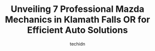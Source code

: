 ---
layout: ampstory
image: https://images.unsplash.com/photo-1511919884226-fd3cad34687c?ixlib=rb-4.0.3&ixid=MnwxMjA3fDB8MHxwaG90by1wYWdlfHx8fGVufDB8fHx8&auto=format&fit=crop&w=640&h=853&q=80
author: techidn
featured: false
description: Experience the excellence of automotive service by visiting the 7 best Mazda Mechanic in Klamath Falls OR, USA. With their expertise, attention to detail, and commitment to customer satisfac
title: Unveiling 7 Professional Mazda Mechanics in Klamath Falls OR for Efficient Auto Solutions
cover:
   title: Unveiling 7 Professional Mazda Mechanics in Klamath Falls OR for Efficient Auto Solutions
   subtitle: Rickpate
   background: https://images.unsplash.com/photo-1511919884226-fd3cad34687c?ixlib=rb-4.0.3&ixid=MnwxMjA3fDB8MHxwaG90by1wYWdlfHx8fGVufDB8fHx8&auto=format&fit=crop&w=640&h=853&q=80

pages: 
 - layout: thirds
   top: <h1>#1 Emmetts Auto Repair Center</h1>
   bottom: "<p>The service was 10/10 and nothing but helpful and professional. Was located out in a California town and they were able to get everything done smoothly and efficiently ov</p>"
   background: https://www.knot35.com/toplist/wp-content/uploads/2023/06/best-mazda-mechanic-1-in-klamath-falls-or-1685831978.jpeg
   backgroundblur: true
 - layout: thirds
   top: <h1>#2 Midas</h1>
   bottom: "<p>3956 S 6th St, Klamath Falls, OR 97603, United States</p>"
   background: https://www.knot35.com/toplist/wp-content/uploads/2023/06/best-mazda-mechanic-2-in-klamath-falls-or-1685831978.jpeg
   cta:
      link: https://www.knot35.com/toplist/unveiling-7-professional-mazda-mechanics-in-klamath-falls-or-for-efficient-auto-solutions/
      text: Unveiling 7 Professional Mazda Mechanics in Klamath Falls OR for Efficient Auto Solutions
 - layout: thirds
   top: <h1>#3 J & A Auto Repair</h1>
   bottom: "<p>2960 Maywood Dr # 4, Klamath Falls, OR 97603, United States</p>"
   background: https://www.knot35.com/toplist/wp-content/uploads/2023/06/best-mazda-mechanic-3-in-klamath-falls-or-1685831978.jpeg
   cta:
      link: https://www.knot35.com/toplist/unveiling-7-professional-mazda-mechanics-in-klamath-falls-or-for-efficient-auto-solutions/
      text: Unveiling 7 Professional Mazda Mechanics in Klamath Falls OR for Efficient Auto Solutions
 - layout: thirds
   top: <h1>#4 Klamath Car Care</h1>
   bottom: "<p>2700 Altamont Dr, Klamath Falls, OR 97603, United States</p>"
   background: https://images.unsplash.com/photo-1533735380053-eb8d0759b24a?ixlib=rb-4.0.3&ixid=MnwxMjA3fDB8MHxwaG90by1wYWdlfHx8fGVufDB8fHx8&auto=format&fit=crop&w=640&h=853&q=80
   cta:
      link: https://www.knot35.com/toplist/unveiling-7-professional-mazda-mechanics-in-klamath-falls-or-for-efficient-auto-solutions/
      text: Unveiling 7 Professional Mazda Mechanics in Klamath Falls OR for Efficient Auto Solutions
 - layout: thirds
   top: <h1>#5 Lees Automotive</h1>
   bottom: "<p>1901 S 6th St, Klamath Falls, OR 97601, United States</p>"
   background: https://images.unsplash.com/photo-1489694553447-4c9339da310d?ixlib=rb-4.0.3&ixid=MnwxMjA3fDB8MHxwaG90by1wYWdlfHx8fGVufDB8fHx8&auto=format&fit=crop&w=640&h=853&q=80
   cta:
      link: https://www.knot35.com/toplist/unveiling-7-professional-mazda-mechanics-in-klamath-falls-or-for-efficient-auto-solutions/
      text: Unveiling 7 Professional Mazda Mechanics in Klamath Falls OR for Efficient Auto Solutions
 - layout: thirds
   top: <h1>#6 Buds Repair Service</h1>
   bottom: "<p>3032 Hilyard Ave, Klamath Falls, OR 97603, United States</p>"
   background: https://images.unsplash.com/photo-1531169509526-f8f1fdaa4a67?ixlib=rb-4.0.3&ixid=MnwxMjA3fDB8MHxwaG90by1wYWdlfHx8fGVufDB8fHx8&auto=format&fit=crop&w=640&h=853&q=80
   cta:
      link: https://www.knot35.com/toplist/unveiling-7-professional-mazda-mechanics-in-klamath-falls-or-for-efficient-auto-solutions/
      text: Unveiling 7 Professional Mazda Mechanics in Klamath Falls OR for Efficient Auto Solutions
 - layout: thirds
   top: <h1>#7 Jcs Mobile Auto Repair</h1>
   bottom: "<p>8045 Washburn Way, Klamath Falls, OR 97603, United States</p>"
   background: https://images.unsplash.com/photo-1462556791646-c201b8241a94?ixlib=rb-4.0.3&ixid=MnwxMjA3fDB8MHxwaG90by1wYWdlfHx8fGVufDB8fHx8&auto=format&fit=crop&w=640&h=853&q=80
   cta:
      link: https://www.knot35.com/toplist/unveiling-7-professional-mazda-mechanics-in-klamath-falls-or-for-efficient-auto-solutions/
      text: Unveiling 7 Professional Mazda Mechanics in Klamath Falls OR for Efficient Auto Solutions
 - layout: thirds
   middle: Continue reading...
   background: https://images.unsplash.com/photo-1496096265110-f83ad7f96608?ixlib=rb-4.0.3&ixid=MnwxMjA3fDB8MHxwaG90by1wYWdlfHx8fGVufDB8fHx8&auto=format&fit=crop&w=640&h=853&q=80
   cta:
      link: https://www.knot35.com/toplist/unveiling-7-professional-mazda-mechanics-in-klamath-falls-or-for-efficient-auto-solutions/
      text: Unveiling 7 Professional Mazda Mechanics in Klamath Falls OR for Efficient Auto Solutions
      
---
